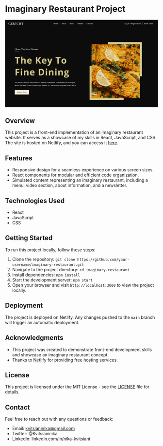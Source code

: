 # Imaginary Restaurant Project

![Project Screenshot](src/assets/gerichtscrn.png)

## Overview

This project is a front-end implementation of an imaginary restaurant website. It serves as a showcase of my skills in React, JavaScript, and CSS. The site is hosted on Netlify, and you can access it [here](https://master--chipper-concha-7881a9.netlify.app/).

## Features

- Responsive design for a seamless experience on various screen sizes.
- React components for modular and efficient code organization.
- Simulated content representing an imaginary restaurant, including a menu, video section, about information, and a newsletter.

## Technologies Used

- React
- JavaScript
- CSS

## Getting Started

To run this project locally, follow these steps:

1. Clone the repository: `git clone https://github.com/your-username/imaginary-restaurant.git`
2. Navigate to the project directory: `cd imaginary-restaurant`
3. Install dependencies: `npm install`
4. Start the development server: `npm start`
5. Open your browser and visit `http://localhost:3000` to view the project locally.

## Deployment

The project is deployed on Netlify. Any changes pushed to the `main` branch will trigger an automatic deployment.

## Acknowledgments

- This project was created to demonstrate front-end development skills and showcase an imaginary restaurant concept.
- Thanks to [Netlify](https://www.netlify.com/) for providing free hosting services.

## License

This project is licensed under the MIT License - see the [LICENSE](LICENSE.md) file for details.

## Contact

Feel free to reach out with any questions or feedback:

- Email: kvitsianinika@gmail.com
- Twitter: @Kvitsianinika
- LinkedIn: linkedin.com/in/nika-kvitsiani
